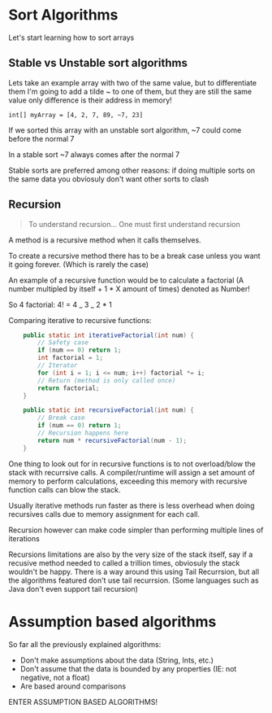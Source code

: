 # Sort Algorithms

Let's start learning how to sort arrays

## Stable vs Unstable sort algorithms

Lets take an example array with two of the same value, but to differentiate them I'm going to add a tilde ~ to one of them, but they are still the same value only difference is their address in memory!

`int[] myArray = [4, 2, 7, 89, ~7, 23]`

If we sorted this array with an unstable sort algorithm, ~7 could come before the normal 7

In a stable sort ~7 always comes after the normal 7

Stable sorts are preferred among other reasons:
if doing multiple sorts on the same data you obviosuly don't want other sorts to clash

## Recursion

> To understand recursion...
> One must first understand recursion

A method is a recursive method when it calls themselves.

To create a recursive method there has to be a break case unless you want it going forever. (Which is rarely the case)

An example of a recursive function would be to calculate a factorial (A number multipled by itself + 1 \* X amount of times) denoted as Number!

So 4 factorial:
4! = 4 _ 3 _ 2 \* 1

Comparing iterative to recursive functions:

```java
    public static int iterativeFactorial(int num) {
        // Safety case
        if (num == 0) return 1;
        int factorial = 1;
        // Iterator
        for (int i = 1; i <= num; i++) factorial *= i;
        // Return (method is only called once)
        return factorial;
    }

    public static int recursiveFactorial(int num) {
        // Break case
        if (num == 0) return 1;
        // Recursion happens here
        return num * recursiveFactorial(num - 1);
    }
```

One thing to look out for in recursive functions is to not overload/blow the stack with recurrsive calls.
A compiler/runtime will assign a set amount of memory to perform calculations, exceeding this memory with recursive function calls can blow the stack.

Usually iterative methods run faster as there is less overhead when doing recursives calls due to memory assignment for each call.

Recursion however can make code simpler than performing multiple lines of iterations

Recursions limitations are also by the very size of the stack itself, say if a recusive method needed to called a trillion times, obviosuly the stack wouldn't be happy.
There is a way around this using Tail Recurrsion, but all the algorithms featured don't use tail recurrsion. (Some languages such as Java don't even support tail recursion)


# Assumption based algorithms

So far all the previously explained algorithms:

* Don't make assumptions about the data (String, Ints, etc.)
* Don't assume that the data is bounded by any properties (IE: not negative, not a float)
* Are based around comparisons

ENTER ASSUMPTION BASED ALGORITHMS!

